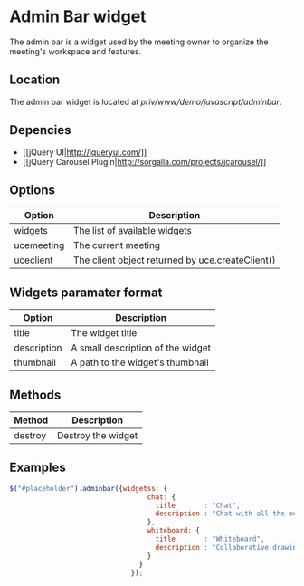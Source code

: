 # Admin Bar widget

The admin bar is a widget used by the meeting owner to organize the
meeting's workspace and features.

## Location

The admin bar widget is located at
*priv/www/demo/javascript/adminbar*.

## Depencies

* [[jQuery UI|http://jqueryui.com/]]
* [[jQuery Carousel Plugin|http://sorgalla.com/projects/jcarousel/]]

## Options

Option         | Description
---------------|---------------------------------------------------------------
widgets        | The list of available widgets
ucemeeting     | The current meeting
uceclient      | The client object returned by uce.createClient()

## Widgets paramater format

Option         | Description
---------------|---------------------------------------------------------------
title          | The widget title
description    | A small description of the widget
thumbnail      | A path to the widget's thumbnail

## Methods

Method         | Description
---------------|---------------------------------------------------------------
destroy        | Destroy the widget

## Examples

```javascript
$("#placeholder").adminbar({widgetss: {
                                  chat: {
                                    title       : "Chat",
                                    description : "Chat with all the meeting participant in public and private rooms"
                                  },
                                  whiteboard: {
                                    title       : "Whiteboard",
                                    description : "Collaborative drawing"
                                  }
                                }
                              });
```


